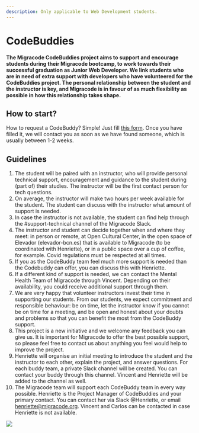 ```yaml
---
description: Only applicable to Web Development students.
---
```


# CodeBuddies

**The Migracode CodeBuddies project aims to support and encourage students during their Migracode bootcamp, to work towards their successful graduation as Junior Web Developer. We link students who are in need of extra support with developers who have volunteered for the CodeBuddies project. The personal relationship between the student and the instructor is key, and Migracode is in favour of as much flexibility as possible in how this relationship takes shape.**

## **How to start?**

How to request a CodeBuddy? Simple! Just fill [this form](https://airtable.com/shrytK91bWylnI6WZ). Once you have filled it, we will contact you as soon as we have found someone, which is usually between 1-2 weeks.

## **Guidelines**

1. The student will be paired with an instructor, who will provide personal technical support, encouragement and guidance to the student during (part of) their studies. The instructor will be the first contact person for tech questions.
2. On average, the instructor will make two hours per week available for the student. The student can discuss with the instructor what amount of support is needed.
3. In case the instructor is not available, the student can find help through the #support-technical channel of the Migracode Slack.
4. The instructor and student can decide together when and where they meet: in person or remote, at Open Cultural Center, in the open space of Elevador (elevador-bcn.es)  that is available to Migracode (to be coordinated with Henriette), or in a public space over a cup of coffee, for example. Covid regulations must be respected at all times.
5. If you as the CodeBuddy team feel much more support is needed than the Codebuddy can offer, you can discuss this with Henriette.
6. If a different kind of support is needed, we can contact the Mental Health Team of Migracode through Vincent. Depending on their availability, you could receive additional support through them.
7. We are very happy that volunteer instructors invest their time in supporting our students. From our students, we expect commitment and responsible behaviour: be on time, let the instructor know if you cannot be on time for a meeting, and be open and honest about your doubts and problems so that you can benefit the most from the CodeBuddy support.
8. This project is a new initiative and we welcome any feedback you can give us. It is important for Migracode to offer the best possible support, so please feel free to contact us about anything you feel would help to improve the project.
9. Henriette will organise an initial meeting to introduce the student and the instructor to each other, explain the project, and answer questions. For each buddy team, a private Slack channel will be created. You can contact your buddy through this channel. Vincent and Henriette will be added to the channel as well.
10. The Migracode team will support each CodeBuddy team in every way possible. Henriette is the Project Manager of CodeBuddies and your primary contact. You can contact her via Slack @Henriette, or email henriette@migracode.org. Vincent and Carlos can be contacted in case Henriette is not available.

![](../../.gitbook/assets/DSC\_0323migracode-bcn.jpg)
